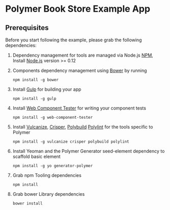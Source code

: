 # Polymer Book Store Example App

## Prerequisites

Before you start following the example, please grab the following dependencies:
  1. Dependency management for tools are managed via Node.js [NPM](https://www.npmjs.com/), Install [Node.js](https://nodejs.org/en/download/) version >= 0.12
  2. Components dependency management using [Bower](http://bower.io/) by running

     ```
     npm install -g bower
     ```

  3. Install [Gulp](http://gulp) for building your app

     ```
     npm install -g gulp
     ```

  4. Install [Web Component Tester](https://github.com/Polymer/web-component-tester) for writing your component tests

     ```
     npm install -g web-component-tester
     ```

  5. Install [Vulcanize](https://github.com/Polymer/vulcanize), [Crisper](https://github.com/PolymerLabs/crisper), [Polybuild](https://github.com/PolymerLabs/polybuild) [Polylint](https://github.com/PolymerLabs/polylint) for the tools specific to Polymer

     ```
     npm install -g vulcanize crisper polybuild polylint
     ```

  6. Install Yeoman and the Polymer Generator seed-element dependency to scaffold basic element

     ```
     npm install -g yo generator-polymer
     ```

  7. Grab npm Tooling dependencies

     ```
     npm install
     ```

  8. Grab bower Library dependencies

     ```
     bower install
     ```
